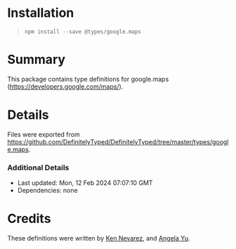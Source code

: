 # Installation
> `npm install --save @types/google.maps`

# Summary
This package contains type definitions for google.maps (https://developers.google.com/maps/).

# Details
Files were exported from https://github.com/DefinitelyTyped/DefinitelyTyped/tree/master/types/google.maps.

### Additional Details
 * Last updated: Mon, 12 Feb 2024 07:07:10 GMT
 * Dependencies: none

# Credits
These definitions were written by [Ken Nevarez](https://github.com/kwnevarez), and [Angela Yu](https://github.com/wangela).
